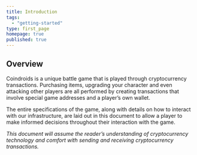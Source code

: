 ```yaml
---
title: Introduction
tags: 
  - "getting-started"
type: first_page
homepage: true
published: true
---
```


## Overview 

Coindroids is a unique battle game that is played through cryptocurrency transactions. Purchasing items, upgrading your character and even attacking other players are all performed by creating transactions that involve special game addresses and a player’s own wallet.

The entire specifications of the game, along with details on how to interact with our infrastructure, are laid out in this document to allow a player to make informed decisions throughout their interaction with the game.

_This document will assume the reader’s understanding of cryptocurrency technology and comfort with sending and receiving cryptocurrency transactions._


